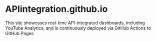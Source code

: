 <!-- deploy test 
git add .
git commit -m "Fix deploy target"
git push origin main


-->
# APIintegration.github.io

This site showcases real-time API-integrated dashboards, including YouTube Analytics, and is continuously deployed via GitHub Actions to GitHub Pages


